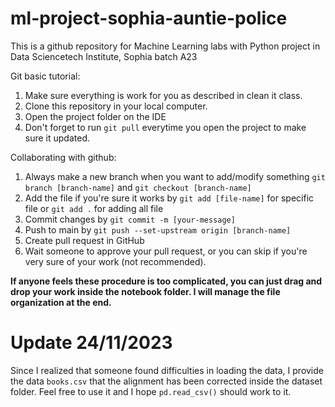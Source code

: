 # ml-project-sophia-auntie-police
This is a github repository for Machine Learning labs with Python project in Data Sciencetech Institute, Sophia batch A23

Git basic tutorial:
1. Make sure everything is work for you as described in clean it class.
2. Clone this repository in your local computer.
3. Open the project folder on the IDE
4. Don't forget to run `git pull` everytime you open the project to make sure it updated.

Collaborating with github:
1. Always make a new branch when you want to add/modify something `git branch [branch-name]` and `git checkout [branch-name]`
3. Add the file if you're sure it works by `git add [file-name]` for specific file or `git add .` for adding all file
4. Commit changes by `git commit -m [your-message]`
5. Push to main by `git push --set-upstream origin [branch-name]`
6. Create pull request in GitHub
7. Wait someone to approve your pull request, or you can skip if you're very sure of your work (not recommended).

**If anyone feels these procedure is too complicated, you can just drag and drop your work inside the notebook folder. I will manage the file organization at the end.**

# Update 24/11/2023
Since I realized that someone found difficulties in loading the data, I provide the data `books.csv` that the alignment has been corrected inside the dataset folder. Feel free to use it and I hope `pd.read_csv()` should work to it.
